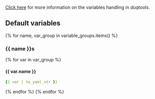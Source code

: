[Click here](../variables.md) for more information on the variables handling in *duqtools*.

## Default variables

{% for name, var_group in variable_groups.items() %}
### {{ name }}s

{% for var in var_group %}

#### {{ var.name }}
```yaml
{{ var | to_yaml_str }}
```

{% endfor %}
{% endfor %}
